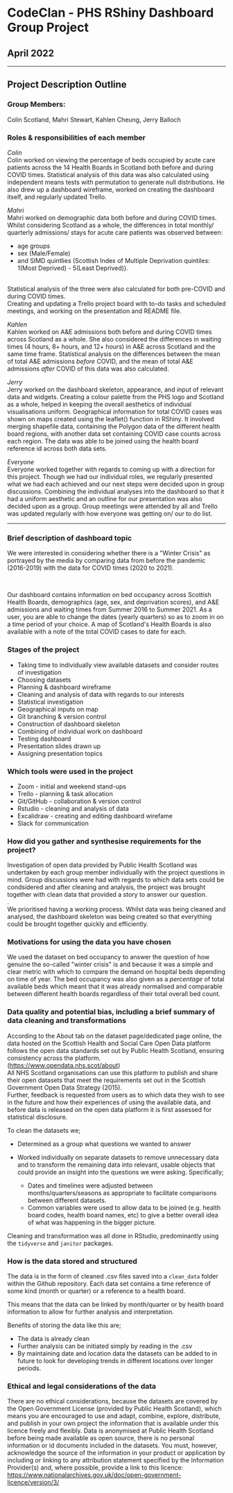 # CodeClan - PHS RShiny Dashboard Group Project
## April 2022

___

## Project Description Outline

### Group Members:

Colin Scotland, Mahri Stewart, Kahlen Cheung, Jerry Balloch


### Roles & responsibilities of each member

*Colin*
<br>
Colin worked on viewing the percentage of beds occupied by acute care patients
across the 14 Health Boards in Scotland both before and during COVID times.
Statistical analysis of this data was also calculated using independent
means tests with permutation to generate null distributions. He also drew up a
dashboard wireframe, worked on creating the dashboard itself, and regularly
updated Trello.
<br>

*Mahri*
<br>
Mahri worked on demographic data both before and during COVID times. Whilst
considering Scotland as a whole, the differences in total monthly/ quarterly
admissions/ stays for acute care patients was observed between:
* age groups
* sex (Male/Female)
* and SIMD quintlies (Scottish Index of Multiple Deprivation quintiles:
1(Most Deprived) - 5(Least Deprived)).
<br>
Statistical analysis of the three were also calculated for both pre-COVID and
during COVID times.
<br>
Creating and updating a Trello project board with to-do tasks and scheduled
meetings, and working on the presentation and README file.
<br>
     
*Kahlen*
<br>
Kahlen worked on A&E admissions both before and during COVID times across 
Scotland as a whole. She also considered the differences in waiting times (4 
hours, 8+ hours, and 12+ hours) in A&E across Scotland and the same time 
frame. Statistical analysis on the differences between the mean of total A&E 
admissions _before_ COVID, and the mean of total A&E admissions _after_ COVID of 
this data was also calculated.
<br>

*Jerry*
<br>
Jerry worked on the dashboard skeleton, appearance, and input of relevant data 
and widgets. Creating a colour palette from the PHS logo and Scotland as a whole, 
helped in keeping the overall aesthetics of individual visualisations uniform. 
Geographical information for total COVID cases was shown on maps created using 
the leaflet() function in RShiny. It involved merging shapefile data, containing 
the Polygon data of the different health board regions, with another data set 
containing COVID case counts across each region. The data was able to be joined 
using the health board reference id across both data sets.
<br>

*Everyone*
<br>
Everyone worked together with regards to coming up with a direction for this
project. Though we had our individual roles, we regularly presented what we had
each achieved and our next steps were decided upon in group discussions.
Combining the individual analyses into the dashboard so that it had a uniform
aesthetic and an outline for our presentation was also decided upon as a group.
Group meetings were attended by all and Trello was updated regularly with how
everyone was getting on/ our to do list.

___

### Brief description of dashboard topic

We were interested in considering whether there is a "Winter Crisis" as
portrayed by the media by comparing data from before the pandemic (2016-2019)
with the data for COVID times (2020 to 2021).

<br>

Our dashboard contains information on bed occupancy across Scottish Health
Boards, demographics (age, sex, and deprivation scores), and A&E admissions and
waiting times from Summer 2016 to Summer 2021. As a user, you are able to change
the dates (yearly quarters) so as to zoom in on a time period of your choice.
A map of Scotland's Health Boards is also available with a note of the total
COVID cases to date for each.
<br>

### Stages of the project

* Taking time to individually view available datasets and consider routes of
investigation
* Choosing datasets
* Planning & dashboard wireframe
* Cleaning and analysis of data with regards to our interests
* Statistical investigation
* Geographical inputs on map
* Git branching & version control
* Construction of dashboard skeleton
* Combining of individual work on dashboard
* Testing dashboard
* Presentation slides drawn up
* Assigning presentation topics

### Which tools were used in the project

* Zoom - initial and weekend stand-ups
* Trello - planning & task allocation
* Git/GitHub - collaboration & version control
* Rstudio - cleaning and analysis of data
* Excalidraw - creating and editing dashboard wirefame
* Slack for communication

### How did you gather and synthesise requirements for the project?

Investigation of open data provided by Public Health Scotland was undertaken by
each group member individually with the project questions in mind.
Group discussions were had with regards to which data sets could be condsidered
and after cleaning and analysis, the project was brought together with clean
data that provided a story to answer our question.
<br>.  
We prioritised having a working process. Whilst data was being cleaned and
analysed, the dashboard skeleton was being created so that everything could be
brought together quickly and efficiently.


### Motivations for using the data you have chosen

We used the dataset on bed occupancy to answer the question of how genuine
the so-called "winter crisis" is and because it was a simple and clear metric
with which to compare the demand on hospital beds depending on time of year.
The bed occupancy was also given as a *percentage* of total available beds which
meant that it was already normalised and comparable between different health boards
regardless of their total overall bed count.

### Data quality and potential bias, including a brief summary of data cleaning and transformations

According to the About tab on the dataset page/dedicated page online, the data
hosted on the Scottish Health and Social Care Open Data platform follows the
open data standards set out by Public Health Scotland, ensuring consistency
across the platform.
<br> (https://www.opendata.nhs.scot/about)
<br>
All NHS Scotland organisations can use
this platform to publish and share their open datasets that meet the
requirements set out in the Scottish Government Open Data Strategy (2015).
<br>
Further, feedback is requested from users as to which data they wish to see in
the future and how their experiences of using the available data, and before
data is released on the open data platform it is first assessed for statistical
disclosure.

To clean the datasets we;

* Determined as a group what questions we wanted to answer
* Worked individually on separate datasets to remove unnecessary data and to 
transform the remaining data into relevant, usable objects that could provide an
insight into the questions we were asking.  Specifically;
  
  * Dates and timelines were adjusted between months/quarters/seasons as 
  appropriate to facilitate comparisons between different datasets.
  * Common variables were used to allow data to be joined (e.g. health board 
  codes, health board names, etc) to give a better overall idea of what was
  happening in the bigger picture.

Cleaning and transformation was all
done in RStudio, predominantly using the `tidyverse` and `janitor` packages.

### How is the data stored and structured

The data is in the form of cleaned .csv files saved into a `clean_data` folder
within the Github repository.  Each data set contains a time reference of some 
kind (month or quarter) or a reference to a health board.

This means that the data can be linked by month/quarter or by health board 
information to allow for further analysis and interpretation.

Benefits of storing the data like this are;

 * The data is already clean
 * Further analysis can be initiated simply by reading in the .csv
 * By maintaining date and location data the datasets can be added to in future
 to look for developing trends in different locations over longer periods.

### Ethical and legal considerations of the data

There are no ethical considerations, because the datasets are covered by the 
Open Government License (provided by Public Health Scotland), which means you are 
encouraged to use and adapt, combine, explore, distribute, and publish in your 
own project the information that is available under this licence freely and 
flexibly. Data is anonymised at Public Health Scotland before being made 
available as open source, there is no personal information or id documents included 
in the datasets. You must, however, acknowledge the source of the information in 
your product or application by including or linking to any attribution statement 
specified by the Information Provider(s) and, where possible, provide a link to 
this licence: 
https://www.nationalarchives.gov.uk/doc/open-government-licence/version/3/
